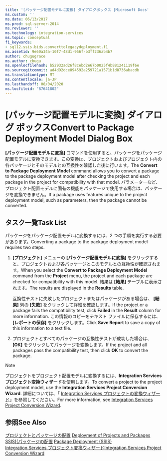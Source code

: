 ```yaml
---
title: '[パッケージ配置モデルに変換] ダイアログボックス |Microsoft Docs'
ms.custom: ''
ms.date: 06/13/2017
ms.prod: sql-server-2014
ms.reviewer: ''
ms.technology: integration-services
ms.topic: conceptual
f1_keywords:
- sql12.ssis.bids.converttolegacydeployment.f1
ms.assetid: 9e60a34a-10f7-48d1-966f-b3ff236ab4b7
author: chugugrace
ms.author: chugu
ms.openlocfilehash: b52932ad26f8cebd2e67b0025f4b881241119f6e
ms.sourcegitcommit: ad4d92dce894592a259721a1571b1d8736abacdb
ms.translationtype: MT
ms.contentlocale: ja-JP
ms.lasthandoff: 08/04/2020
ms.locfileid: "87641802"
---
```

# <a name="convert-to-package-deployment-model-dialog-box"></a><span data-ttu-id="e446e-102">[パッケージ配置モデルに変換] ダイアログ ボックス</span><span class="sxs-lookup"><span data-stu-id="e446e-102">Convert to Package Deployment Model Dialog Box</span></span>
  <span data-ttu-id="e446e-103">**[パッケージ配置モデルに変換]** コマンドを使用すると、パッケージをパッケージ配置モデルに変換できます。この変換は、プロジェクトおよびプロジェクト内の各パッケージとそのモデルとの互換性を確認した後に行います。</span><span class="sxs-lookup"><span data-stu-id="e446e-103">The **Convert to Package Deployment Model** command allows you to convert a package to the package deployment model after checking the project and each package in the project for compatibility with that model.</span></span> <span data-ttu-id="e446e-104">パラメーターなど、プロジェクト配置モデルに固有の機能をパッケージで使用する場合は、パッケージを変換できません。</span><span class="sxs-lookup"><span data-stu-id="e446e-104">If a package uses features unique to the project deployment model, such as parameters, then the package cannot be converted.</span></span>  
  
## <a name="task-list"></a><span data-ttu-id="e446e-105">タスク一覧</span><span class="sxs-lookup"><span data-stu-id="e446e-105">Task List</span></span>  
 <span data-ttu-id="e446e-106">パッケージをパッケージ配置モデルに変換するには、2 つの手順を実行する必要があります。</span><span class="sxs-lookup"><span data-stu-id="e446e-106">Converting a package to the package deployment model requires two steps.</span></span>  
  
1.  <span data-ttu-id="e446e-107">**[プロジェクト]** メニューの **[パッケージ配置モデルに変換]** をクリックすると、プロジェクトおよび各パッケージとこのモデルとの互換性が確認されます。</span><span class="sxs-lookup"><span data-stu-id="e446e-107">When you select the **Convert to Package Deployment Model** command from the **Project** menu, the project and each package are checked for compatibility with this model.</span></span> <span data-ttu-id="e446e-108">結果は **[結果]** テーブルに表示されます。</span><span class="sxs-lookup"><span data-stu-id="e446e-108">The results are displayed in the **Results** table.</span></span>  
  
     <span data-ttu-id="e446e-109">互換性テストに失敗したプロジェクトまたはパッケージがある場合は、 **[結果]** 列の **[失敗]** をクリックして詳細を確認します。</span><span class="sxs-lookup"><span data-stu-id="e446e-109">If the project or a package fails the compatibility test, click **Failed** in the **Result** column for more information.</span></span> <span data-ttu-id="e446e-110">この情報のコピーをテキスト ファイルに保存するには、 **[レポートの保存]** をクリックします。</span><span class="sxs-lookup"><span data-stu-id="e446e-110">Click **Save Report** to save a copy of this information to a text file.</span></span>  
  
2.  <span data-ttu-id="e446e-111">プロジェクトとすべてのパッケージの互換性テストが成功した場合は、 **[OK]** をクリックしてパッケージを変換します。</span><span class="sxs-lookup"><span data-stu-id="e446e-111">If the project and all packages pass the compatibility test, then click **OK** to convert the package.</span></span>  
  
> [!NOTE]  
>  <span data-ttu-id="e446e-112">プロジェクトをプロジェクト配置モデルに変換するには、**Integration Services プロジェクト変換ウィザード**を使用します。</span><span class="sxs-lookup"><span data-stu-id="e446e-112">To convert a project to the project deployment model, use the **Integration Services Project Conversion Wizard**.</span></span> <span data-ttu-id="e446e-113">詳細については、「 [Integration Services プロジェクトの変換ウィザード](../../2014/integration-services/integration-services-project-conversion-wizard.md)」を参照してください。</span><span class="sxs-lookup"><span data-stu-id="e446e-113">For more information, see [Integration Services Project Conversion Wizard](../../2014/integration-services/integration-services-project-conversion-wizard.md).</span></span>  
  
## <a name="see-also"></a><span data-ttu-id="e446e-114">参照</span><span class="sxs-lookup"><span data-stu-id="e446e-114">See Also</span></span>  
 <span data-ttu-id="e446e-115">[プロジェクトとパッケージの配置](packages/deploy-integration-services-ssis-projects-and-packages.md) </span><span class="sxs-lookup"><span data-stu-id="e446e-115">[Deployment of Projects and Packages](packages/deploy-integration-services-ssis-projects-and-packages.md) </span></span>  
 <span data-ttu-id="e446e-116">[SSIS&#41;&#40;パッケージの配置](packages/legacy-package-deployment-ssis.md) </span><span class="sxs-lookup"><span data-stu-id="e446e-116">[Package Deployment &#40;SSIS&#41;](packages/legacy-package-deployment-ssis.md) </span></span>  
 [<span data-ttu-id="e446e-117">Integration Services プロジェクト変換ウィザード</span><span class="sxs-lookup"><span data-stu-id="e446e-117">Integration Services Project Conversion Wizard</span></span>](../../2014/integration-services/integration-services-project-conversion-wizard.md)  
  
  

